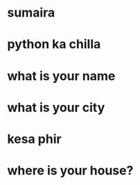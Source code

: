 # sumaira
# python ka chilla
# what is your name
# what is your city
# kesa phir
# where is your house?